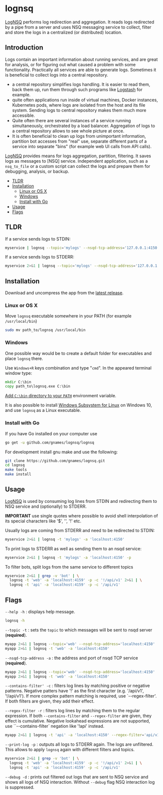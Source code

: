 # lognsq

[LogNSQ] performs log redirection and aggregation. It reads logs redirected by
a pipe from a server and uses NSQ messaging service to collect, filter and
store the logs in a centralized (or distributed) location.

## Introduction

Logs contain an important information about running services, and are great
for analysis, or for figuring out what caused a problem with some functionality.
Practically all services are able to generate logs.
Sometimes it is beneficial to collect logs into a central repository.

- a central repository simplifies logs handling. It is easier to read them,
  back them up, run them through such programs like [Logstash] for example.
- quite often applications run inside of virtual machines, Docker instances,
  Kubernetes pods, where logs are isolated from the host and its file system.
  Sending logs to central repository makes them much more accessible.
- Quite often there are several instances of a service running simultaneously,
  orchestrated by a load balancer. Aggregation of logs to a central
  repository allows to see whole picture at once.
- It is often beneficial to clean up logs from unimportant information,
  partition bot accesses from "real" use, separate different parts of a service
  into separate "bins" (for example web UI calls from API calls).

[LogNSQ] provides means for logs aggregation, partition, filtering. It saves
logs as messages to [NSQ] service. Independent application, such as a
`nsq_to_file` or a custom script can collect the logs and prepare them for
debugging, analysis, or backup.

<!-- vim-markdown-toc GFM -->

* [TLDR](#tldr)
* [Installation](#installation)
  * [Linux or OS X](#linux-or-os-x)
  * [Windows](#windows)
  * [Install with Go](#install-with-go)
* [Usage](#usage)
* [Flags](#flags)

<!-- vim-markdown-toc -->

## TLDR

If a service sends logs to STDIN:

```bash
myservice | lognsq --topic='mylogs' --nsqd-tcp-address='127.0.0.1:4150'
```

If a service sends logs to STDERR:

```bash
myservice 2>&1 | lognsq --topic='mylogs' --nsqd-tcp-address='127.0.0.1:4150'
```

## Installation

Download and uncompress the app from the [latest release].

### Linux or OS X

Move ``lognsq`` executable somewhere in your PATH
(for example ``/usr/local/bin``)

```bash
sudo mv path_to/lognsq /usr/local/bin
```

### Windows

One possible way would be to create a default folder for executables and place
``lognsq`` there.

Use ``Windows+R`` keys
combination and type "``cmd``". In the appeared terminal window type:

```cmd
mkdir C:\bin
copy path_to\lognsq.exe C:\bin
```

[Add ``C:\bin`` directory to your ``PATH``][winpath] environment variable.

It is also possible to install [Windows Subsystem for Linux][wsl] on Windows
10, and use ``lognsq`` as a Linux executable.

### Install with Go

If you have Go installed on your computer use

```bash
go get -u github.com/gnames/lognsq/lognsq
```

For development install gnu make and use the following:

```bash
git clone https://github.com/gnames/lognsq.git
cd lognsq
make tools
make install
```

## Usage

[LogNSQ] is used by consuming log lines from STDIN and redirecting them to
NSQ service and (optionally) to STDERR.

**IMPORTANT** use single quotes where possible to avoid shell
interpolation of its special characters like '$', '\', '!' etc.

Usually logs are coming from STDERR and need to be redirected to STDIN:

```bash
myservice 2>&1 | lognsq -t 'mylogs' -a 'localhost:4150'
```

To print logs to STDERR as well as sending them to an nsqd service:

```bash
myservice 2>&1 | lognsq -t 'mylogs' -a 'localhost:4150' -p
```

To filter bots, split logs from the same service to different topics

```bash
myservice 2>&1 | grep -v 'bot' | \
  lognsq -t 'web' -a 'localhost:4159' -p -c '!/api/v1' 2>&1 | \
  lognsq -t 'api' -a 'localhost:4159' -p -c '/api/v1'
```

## Flags

`--help -h`
: displays help message.

```bash
lognsq -h
```

`--topic -t`
: sets the `topic` to which messages will be sent to nsqd server (**required**).

```bash
myapp 2>&1 | lognsq --topic='web' --nsqd-tcp-address='localhost:4150'
myapp 2>&1 | lognsq -t 'web' -a 'localhost:4150'
```

`--nsqd-tcp-address -a`
: the address and port of nsqd TCP service (**required**).

```bash
myapp 2>&1 | lognsq --topic='web' --nsqd-tcp-address='localhost:4150'
myapp 2>&1 | lognsq -t 'web' -a 'localhost:4150'
```

`--contains-filter' -c`
: filters log lines by matching positive or negative patterns. Negative
  patters have '!' as the first character (e.g. '/api/v1', '!/api/v1').
  If more complex pattern matching is required, use `--regex-filter'.
  If both filters are given, they add their effect.

`--regex-filter -r`
: filters log lines by matching them to the regular expression. If both
  `--contains-filter` and `--regex-filter` are given, they effect is
  cumulative. Negative lookahead expressions are not supported, use
  ``--contains-filter` negation like '!api' instead.

```bash
myapp 2>&1 | lognsq -t 'api' -a 'localhost:4150' --regex-filter='api/v1'
```

`--print-log -p`
: outputs all logs to STDERR again. The logs are unfiltered. This allows to
apply `lognsq` again with different filters and topics.

```bash
myservice 2>&1 | grep -v 'bot' | \
  lognsq -t 'web' -a 'localhost:4159' -p -c '!/api/v1' 2>&1 | \
  lognsq -t 'api' -a 'localhost:4159' -p -c '/api/v1'
```

`--debug -d`
: prints out filtered out logs that are sent to NSQ service and shows all logs
of NSQ interaction. Without `--debug` flag NSQ interaction log is suppressed.

[LogNSQ]: https://github.com/sfgrp/lognsq
[Logstash]: https://www.elastic.co/downloads/logstash
[latest release]: https://github.com/sfgrp/lognsq/releases/latest
[winpath]: https://www.computerhope.com/issues/ch000549.htm
[wsl]: https://docs.microsoft.com/en-us/windows/wsl/
